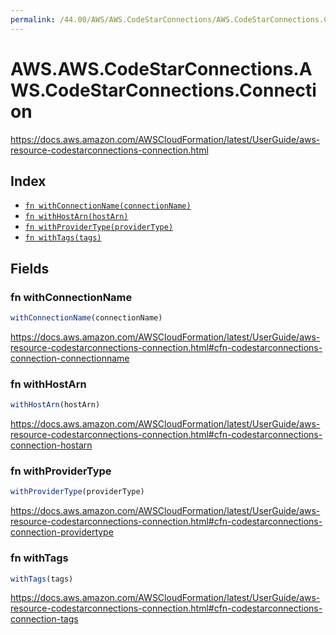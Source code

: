 ```yaml
---
permalink: /44.00/AWS/AWS.CodeStarConnections/AWS.CodeStarConnections.Connection/
---
```


# AWS.AWS.CodeStarConnections.AWS.CodeStarConnections.Connection

https://docs.aws.amazon.com/AWSCloudFormation/latest/UserGuide/aws-resource-codestarconnections-connection.html

## Index

* [`fn withConnectionName(connectionName)`](#fn-withconnectionname)
* [`fn withHostArn(hostArn)`](#fn-withhostarn)
* [`fn withProviderType(providerType)`](#fn-withprovidertype)
* [`fn withTags(tags)`](#fn-withtags)

## Fields

### fn withConnectionName

```ts
withConnectionName(connectionName)
```

https://docs.aws.amazon.com/AWSCloudFormation/latest/UserGuide/aws-resource-codestarconnections-connection.html#cfn-codestarconnections-connection-connectionname

### fn withHostArn

```ts
withHostArn(hostArn)
```

https://docs.aws.amazon.com/AWSCloudFormation/latest/UserGuide/aws-resource-codestarconnections-connection.html#cfn-codestarconnections-connection-hostarn

### fn withProviderType

```ts
withProviderType(providerType)
```

https://docs.aws.amazon.com/AWSCloudFormation/latest/UserGuide/aws-resource-codestarconnections-connection.html#cfn-codestarconnections-connection-providertype

### fn withTags

```ts
withTags(tags)
```

https://docs.aws.amazon.com/AWSCloudFormation/latest/UserGuide/aws-resource-codestarconnections-connection.html#cfn-codestarconnections-connection-tags